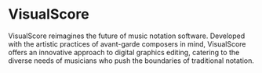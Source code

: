 # VisualScore
VisualScore reimagines the future of music notation software. Developed with the artistic practices of avant-garde composers in mind, VisualScore offers an innovative approach to digital graphics editing, catering to the diverse needs of musicians who push the boundaries of traditional notation.
